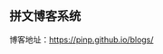 
拼文博客系统
----------

博客地址：<a target="_blank" rel="noopener" href="https://pinp.github.io/blogs/">https://pinp.github.io/blogs/</a>
